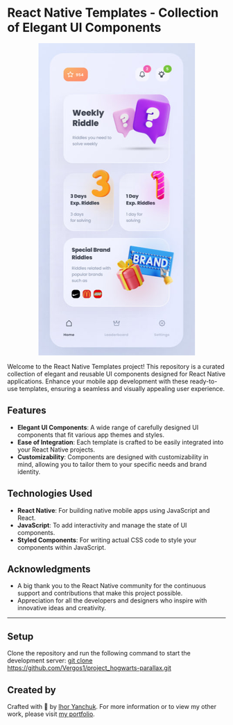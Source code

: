 # React Native Templates - Collection of Elegant UI Components

<p align="center">
  <img src="./preview/preview.jpg" alt="React Native Templates Preview">
</p>

Welcome to the React Native Templates project! This repository is a curated collection of elegant and reusable UI components designed for React Native applications. Enhance your mobile app development with these ready-to-use templates, ensuring a seamless and visually appealing user experience.

## Features

- **Elegant UI Components**: A wide range of carefully designed UI components that fit various app themes and styles.
- **Ease of Integration**: Each template is crafted to be easily integrated into your React Native projects.
- **Customizability**: Components are designed with customizability in mind, allowing you to tailor them to your specific needs and brand identity.

## Technologies Used

- **React Native**: For building native mobile apps using JavaScript and React.
- **JavaScript**: To add interactivity and manage the state of UI components.
- **Styled Components**: For writing actual CSS code to style your components within JavaScript.

## Acknowledgments

- A big thank you to the React Native community for the continuous support and contributions that make this project possible.
- Appreciation for all the developers and designers who inspire with innovative ideas and creativity.

---

## Setup

Clone the repository and run the following command to start the development server:
[git clone https://github.com/Vergos1/project_hogwarts-parallax.git ](https://github.com/Vergos1/pet-project_weatherApp.git)

## Created by
Crafted with 💜 by [Ihor Yanchuk](https://github.com/Vergos1). For more information or to view my other work, please visit [my portfolio](http://yanchuk.vinnytsia.ua/).
